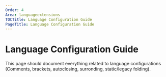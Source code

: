 ```yaml
---
Order: 4
Area: languageextensions
TOCTitle: Language Configuration Guide
PageTitle: Language Configuration Guide
---
```


# Language Configuration Guide

This page should document everything related to language configurations (Comments, brackets, autoclosing, surronding, static/legacy folding).